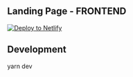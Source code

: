 ## Landing Page - FRONTEND

[![Deploy to Netlify](https://www.netlify.com/img/deploy/button.svg)](https://app.netlify.com/start/deploy?repository=https://github.com/morganpage/lp-frontend)


## Development

yarn dev
